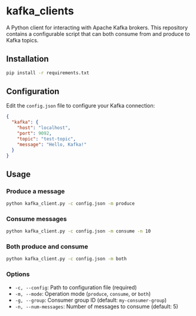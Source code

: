 # kafka_clients

A Python client for interacting with Apache Kafka brokers. This repository contains a configurable script that can both consume from and produce to Kafka topics.

## Installation

```bash
pip install -r requirements.txt
```

## Configuration

Edit the `config.json` file to configure your Kafka connection:

```json
{
  "kafka": {
    "host": "localhost",
    "port": 9092,
    "topic": "test-topic",
    "message": "Hello, Kafka!"
  }
}
```

## Usage

### Produce a message

```bash
python kafka_client.py -c config.json -m produce
```

### Consume messages

```bash
python kafka_client.py -c config.json -m consume -n 10
```

### Both produce and consume

```bash
python kafka_client.py -c config.json -m both
```

### Options

- `-c, --config`: Path to configuration file (required)
- `-m, --mode`: Operation mode (`produce`, `consume`, or `both`)
- `-g, --group`: Consumer group ID (default: `my-consumer-group`)
- `-n, --num-messages`: Number of messages to consume (default: 5)
